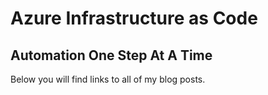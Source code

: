 # Azure Infrastructure as Code
## Automation One Step At A Time

Below you will find links to all of my blog posts.
